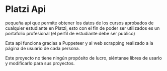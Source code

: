 # Platzi Api
pequeña api que permite obtener los datos de los cursos aprobados de cualquier estudiante en Platzi, esto con el fin de poder ser utilizados es un portafolio profesional (el perfil de estudiante debe ser publico)

Esta api funciona gracias a Puppeteer y al web scrapping realizado a la página de usuario de cada persona.

Este proyecto no tiene ningún propósito de lucro, siéntanse libres de usarlo y modificarlo para sus proyectos.
